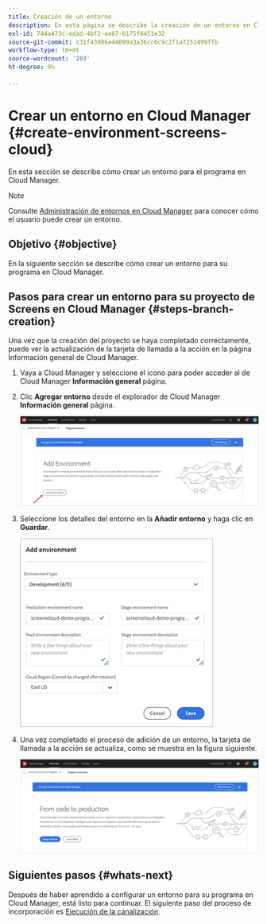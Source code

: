 ```yaml
---
title: Creación de un entorno
description: En esta página se describe la creación de un entorno en Cloud Manager para Pantallas as a Cloud Service.
exl-id: 744a473c-edad-4bf2-ae87-0175f6451e32
source-git-commit: c31f43986e44099a3a36cc6c9c2f1a7251499ffb
workflow-type: tm+mt
source-wordcount: '203'
ht-degree: 9%

---
```


# Crear un entorno en Cloud Manager {#create-environment-screens-cloud}

En esta sección se describe cómo crear un entorno para el programa en Cloud Manager.

>[!NOTE]
>Consulte [Administración de entornos en Cloud Manager](https://experienceleague.adobe.com/docs/experience-manager-cloud-service/content/implementing/using-cloud-manager/manage-environments.html?lang=es) para conocer cómo el usuario puede crear un entorno.

## Objetivo {#objective}

En la siguiente sección se describe cómo crear un entorno para su programa en Cloud Manager.

## Pasos para crear un entorno para su proyecto de Screens en Cloud Manager {#steps-branch-creation}

Una vez que la creación del proyecto se haya completado correctamente, puede ver la actualización de la tarjeta de llamada a la acción en la página Información general de Cloud Manager.

1. Vaya a Cloud Manager y seleccione el icono para poder acceder al de Cloud Manager **Información general** página.

1. Clic **Agregar entorno** desde el explorador de Cloud Manager **Información general** página.

   ![imagen](/help/screens-cloud/assets/onboarding/add-environ1.png)

1. Seleccione los detalles del entorno en la **Añadir entorno** y haga clic en **Guardar**.

   ![imagen](/help/screens-cloud/assets/onboarding/add-environ2.png)

1. Una vez completado el proceso de adición de un entorno, la tarjeta de llamada a la acción se actualiza, como se muestra en la figura siguiente.

   ![imagen](/help/screens-cloud/assets/onboarding/add-environ3a.png)

## Siguientes pasos {#whats-next}

Después de haber aprendido a configurar un entorno para su programa en Cloud Manager, está listo para continuar. El siguiente paso del proceso de incorporación es [Ejecución de la canalización](/help/screens-cloud/onboarding-screens-cloud/running-a-pipeline.md).
